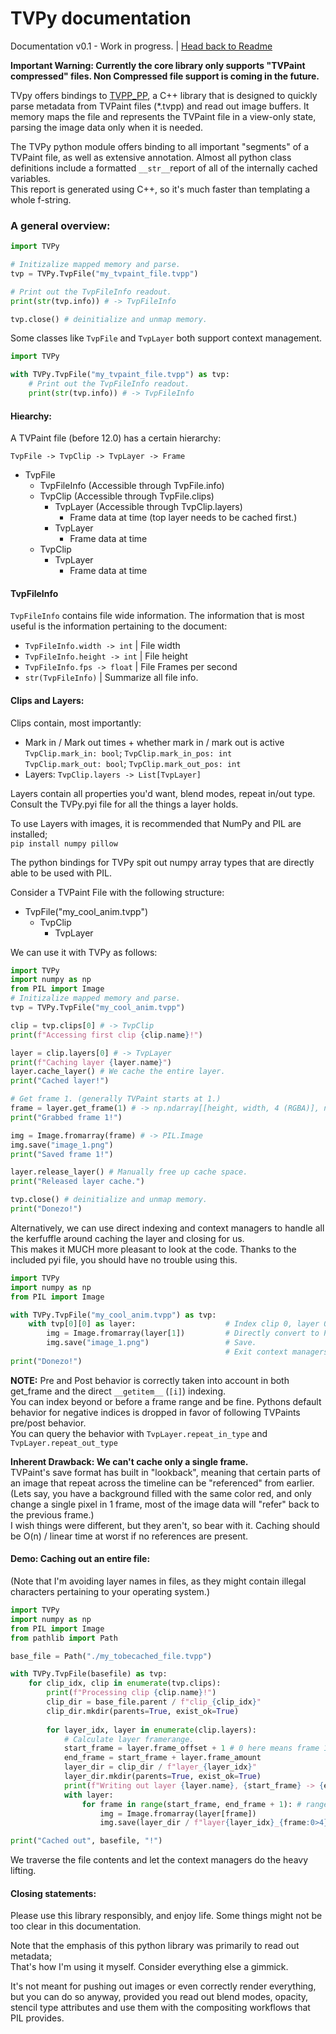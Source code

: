 # TVPy documentation
Documentation v0.1 - Work in progress. | [Head back to Readme](../README.md)

**Important Warning: Currently the core library only supports "TVPaint compressed" files. Non Compressed file support is coming in the future.** 

TVpy offers bindings to [TVPP_PP](https://github.com/Sasbom/TVPP_PP), a C++ library that is designed to quickly parse metadata from TVPaint files (*.tvpp)
and read out image buffers. It memory maps the file and represents the TVPaint file in a view-only state, parsing the image data only when it is needed.

The TVPy python module offers binding to all important "segments" of a TVPaint file, as well as extensive annotation.
Almost all python class definitions include a formatted `__str__`report of all of the internally cached variables. 
<br>This report is generated using C++,
so it's much faster than templating a whole f-string. 

### A general overview:

```py
import TVPy

# Initizalize mapped memory and parse.
tvp = TVPy.TvpFile("my_tvpaint_file.tvpp") 

# Print out the TvpFileInfo readout.
print(str(tvp.info)) # -> TvpFileInfo

tvp.close() # deinitialize and unmap memory.
```
Some classes like `TvpFile` and `TvpLayer` both support context management.
```py
import TVPy

with TVPy.TvpFile("my_tvpaint_file.tvpp") as tvp:
    # Print out the TvpFileInfo readout.
    print(str(tvp.info)) # -> TvpFileInfo
```

#### Hiearchy:
A TVPaint file (before 12.0) has a certain hierarchy:

`TvpFile -> TvpClip -> TvpLayer -> Frame`

- TvpFile
  - TvpFileInfo (Accessible through TvpFile.info)
  - TvpClip (Accessible through TvpFile.clips)
    - TvpLayer (Accessible through TvpClip.layers)
      - Frame data at time (top layer needs to be cached first.)
    - TvpLayer
      - Frame data at time
  - TvpClip
    - TvpLayer
      - Frame data at time

#### TvpFileInfo

`TvpFileInfo` contains file wide information.
The information that is most useful is the information pertaining to the document:

- `TvpFileInfo.width -> int` | File width
- `TvpFileInfo.height -> int` | File height
- `TvpFileInfo.fps -> float` | File Frames per second
- `str(TvpFileInfo)` | Summarize all file info. 

#### Clips and Layers:

Clips contain, most importantly:
- Mark in / Mark out times + whether mark in / mark out is active <br>`TvpClip.mark_in: bool`; `TvpClip.mark_in_pos: int`<br>`TvpClip.mark_out: bool`; `TvpClip.mark_out_pos: int`
- Layers: `TvpClip.layers -> List[TvpLayer]`

Layers contain all properties you'd want, blend modes, repeat in/out type. Consult the TVPy.pyi file for all the things a layer holds.

To use Layers with images, it is recommended that NumPy and PIL are installed;
<br>`pip install numpy pillow`

The python bindings for TVPy spit out numpy array types that are directly able to be used with PIL.

Consider a TVPaint File with the following structure:
- TvpFile("my_cool_anim.tvpp")
  - TvpClip
    - TvpLayer

We can use it with TVPy as follows:

```py
import TVPy
import numpy as np
from PIL import Image
# Initizalize mapped memory and parse.
tvp = TVPy.TvpFile("my_cool_anim.tvpp") 

clip = tvp.clips[0] # -> TvpClip
print(f"Accessing first clip {clip.name}!")

layer = clip.layers[0] # -> TvpLayer
print(f"Caching layer {layer.name}")
layer.cache_layer() # We cache the entire layer.
print("Cached layer!")

# Get frame 1. (generally TVPaint starts at 1.)
frame = layer.get_frame(1) # -> np.ndarray[[height, width, 4 (RGBA)], np.dtype.uint8]
print("Grabbed frame 1!")

img = Image.fromarray(frame) # -> PIL.Image
img.save("image_1.png")
print("Saved frame 1!")

layer.release_layer() # Manually free up cache space.
print("Released layer cache.")

tvp.close() # deinitialize and unmap memory.
print("Donezo!")
```
Alternatively, we can use direct indexing and context managers to handle all the kerfuffle around caching the layer and closing for us.<br>
This makes it MUCH more pleasant to look at the code. Thanks to the included pyi file, you should have no trouble using this.
```py
import TVPy
import numpy as np
from PIL import Image

with TVPy.TvpFile("my_cool_anim.tvpp") as tvp:
    with tvp[0][0] as layer:                    # Index clip 0, layer 0. (first clip, first layer.)
        img = Image.fromarray(layer[1])         # Directly convert to PIL Image.
        img.save("image_1.png")                 # Save.
                                                # Exit context managers and let cleanup happen automatically.
print("Donezo!")
```
**NOTE:**
Pre and Post behavior is correctly taken into account in both get_frame and the direct `__getitem__` (`[i]`) indexing.
<br>You can index beyond or before a frame range and be fine. Pythons default behavior for negative indices is dropped in favor of following TVPaints pre/post behavior.
<br>You can query the behavior with `TvpLayer.repeat_in_type` and `TvpLayer.repeat_out_type`


**Inherent Drawback: We can't cache only a single frame.**
<br>TVPaint's save format has built in "lookback", meaning that certain parts of an image that repeat across the timeline can be "referenced" from earlier.<br>
(Lets say, you have a background filled with the same color red, and only change a single pixel in 1 frame, most of the image data will "refer" back to the previous frame.)<br>
I wish things were different, but they aren't, so bear with it. Caching should be O(n) / linear time at worst if no references are present.

#### Demo: Caching out an entire file:
(Note that I'm avoiding layer names in files, as they might contain illegal characters pertaining to your operating system.)
```py
import TVPy
import numpy as np
from PIL import Image
from pathlib import Path

base_file = Path("./my_tobecached_file.tvpp")

with TVPy.TvpFile(basefile) as tvp:
    for clip_idx, clip in enumerate(tvp.clips):
        print(f"Processing clip {clip.name}!")
        clip_dir = base_file.parent / f"clip_{clip_idx}"
        clip_dir.mkdir(parents=True, exist_ok=True)
        
        for layer_idx, layer in enumerate(clip.layers):
            # Calculate layer framerange.
            start_frame = layer.frame_offset + 1 # 0 here means frame 1 in tvpaint.
            end_frame = start_frame + layer.frame_amount
            layer_dir = clip_dir / f"layer_{layer_idx}"
            layer_dir.mkdir(parents=True, exist_ok=True)
            print(f"Writing out layer {layer.name}, {start_frame} -> {end_frame}")
            with layer:
                for frame in range(start_frame, end_frame + 1): # range is non_inclusive for end
                    img = Image.fromarray(layer[frame])
                    img.save(layer_dir / f"layer{layer_idx}_{frame:0>4}.png")

print("Cached out", basefile, "!")
```

We traverse the file contents and let the context managers do the heavy lifting.

#### Closing statements:
Please use this library responsibly, and enjoy life.
Some things might not be too clear in this documentation. <br>

Note that the emphasis of this python library was primarily to read out metadata;<br>
That's how I'm using it myself. Consider everything else a gimmick.

It's not meant for pushing out images or even correctly render everything, but you can do so anyway,
provided you read out blend modes, opacity, stencil type attributes and use them with the compositing workflows that PIL provides.
